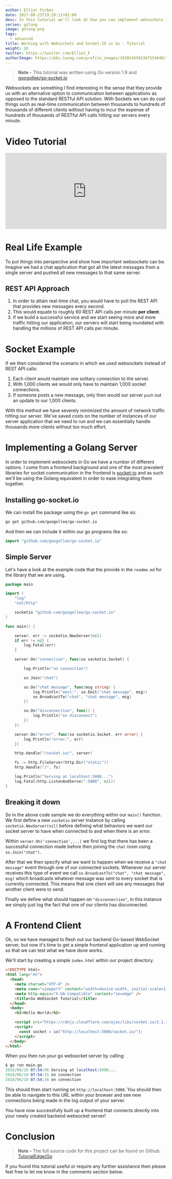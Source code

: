 ```yaml
---
author: Elliot Forbes
date: 2017-08-23T19:29:11+01:00
desc: In this tutorial we'll look at how you can implement websockets in Golang
series: golang
image: golang.png
tags:
  - advanced
title: Working with Websockets and Socket.IO in Go - Tutorial
weight: 26
twitter: https://twitter.com/Elliot_F
authorImage: https://pbs.twimg.com/profile_images/1028545501367554048/lzr43cQv_400x400.jpg
---
```


> **Note -** This tutorial was written using Go version 1.9 and
> [googollee/go-socket.io](https://github.com/googollee/go-socket.io)

Websockets are something I find interesting in the sense that they provide us
with an alternative option to communication between applications as opposed to
the standard RESTful API solution. With Sockets we can do cool things such as
real-time communication between thousands to hundreds of thousands of different
clients without having to incur the expense of hundreds of thousands of RESTful
API calls hitting our servers every minute.

# Video Tutorial

<div style="position:relative;height:0;padding-bottom:47.08%"><iframe src="https://www.youtube.com/embed/ycgCMOWPgiw?ecver=2" style="position:absolute;width:100%;height:100%;left:0" width="765" height="360" frameborder="0" allow="autoplay; encrypted-media" allowfullscreen></iframe></div>

# Real Life Example

To put things into perspective and show how important websockets can be. Imagine
we had a chat application that got all the latest messages from a single server
and pushed all new messages to that same server.

## REST API Approach

1. In order to attain real-time chat, you would have to poll the REST API that
   provides new messages every second.
1. This would equate to roughly 60 REST API calls per minute **per client**.
1. If we build a successful service and we start seeing more and more traffic
   hitting our application, our servers will start being inundated with handling
   the millions of REST API calls per minute.

# Socket Example

If we then considered the scenario in which we used websockets instead of REST
API calls:

1. Each client would maintain one solitary connection to the server.
1. With 1,000 clients we would only have to maintain 1,000 socket connections.
1. If someone posts a new message, only then would our server `push` out an
   update to our 1,000 clients.

With this method we have severely minimized the amount of network traffic
hitting our server. We've saved costs on the number of instances of our server
application that we need to run and we can essentially handle thousands more
clients without too much effort.

# Implementing a Golang Server

In order to implement websockets in Go we have a number of different options. I
come from a frontend background and one of the most prevalent libraries for
socket communication in the frontend is [socket-io](https://socket.io/) and as
such we'll be using the Golang equivalent in order to ease integrating them
together.

## Installing go-socket.io

We can install the package using the `go get` command like so:

```bash
go get github.com/googollee/go-socket.io
```

And then we can include it within our go programs like so:

```go
import "github.com/googollee/go-socket.io"
```

## Simple Server

Let's have a look at the example code that the provide in the `readme.md` for
the library that we are using.

```go
package main

import (
    "log"
    "net/http"

    socketio "github.com/googollee/go-socket.io"
)

func main() {

    server, err := socketio.NewServer(nil)
    if err != nil {
        log.Fatal(err)
    }

    server.On("connection", func(so socketio.Socket) {

        log.Println("on connection")

        so.Join("chat")

        so.On("chat message", func(msg string) {
            log.Println("emit:", so.Emit("chat message", msg))
            so.BroadcastTo("chat", "chat message", msg)
        })

        so.On("disconnection", func() {
            log.Println("on disconnect")
        })
    })

    server.On("error", func(so socketio.Socket, err error) {
        log.Println("error:", err)
    })

    http.Handle("/socket.io/", server)

    fs := http.FileServer(http.Dir("static"))
    http.Handle("/", fs)

    log.Println("Serving at localhost:5000...")
    log.Fatal(http.ListenAndServe(":5000", nil))
}

```

## Breaking it down

So in the above code sample we do everything within our `main()` function. We
first define a new `socketio` server instance by calling
`socketio.NewServer(nil)` before defining what behaviors we want our socket
server to have when connected to and when there is an error.

Within `server.On('connection',...)` we first log that there has been a
successful connection made before then joining the `chat` room using
`so.Join("chat")`.

After that we then specify what we want to happen when we receive a
`"chat message"` event through one of our connected sockets. Whenever our server
receives this type of event we call
`so.BroadcastTo("chat", "chat message", msg)` which broadcasts whatever message
was sent to every socket that is currently connected. This means that one client
will see any messages that another client were to send.

Finally we define what should happen on `"disconnection"`, in this instance we
simply just log the fact that one of our clients has disconnected.

# A Frontend Client

Ok, so we have managed to flesh out our backend Go-based WebSocket server, but
now it's time to get a simple frontend application up and running so that we can
test what we have done works.

We'll start by creating a simple `index.html` within our project directory.

```html
<!DOCTYPE html>
<html lang="en">
  <head>
    <meta charset="UTF-8" />
    <meta name="viewport" content="width=device-width, initial-scale=1.0" />
    <meta http-equiv="X-UA-Compatible" content="ie=edge" />
    <title>Go WebSocket Tutorial</title>
  </head>
  <body>
    <h2>Hello World</h2>

    <script src="https://cdnjs.cloudflare.com/ajax/libs/socket.io/2.1.1/socket.io.js"></script>
    <script>
      const socket = io("http://localhost:5000/socket.io/");
    </script>
  </body>
</html>
```

When you then run your go websocket server by calling:

```s
$ go run main.go
2018/06/10 07:54:06 Serving at localhost:5000...
2018/06/10 07:54:15 on connection
2018/06/10 07:54:16 on connection
```

This should then start running on `http://localhost:5000`. You should then be
able to navigate to this URL within your browser and see new connections being
made in the log output of your server.

You have now successfully built up a frontend that connects directly into your
newly created backend websocket server!

# Conclusion

> **Note -** The full source code for this project can be found on Github:
> [TutorialEdge/Go](https://github.com/TutorialEdge/Go/tree/master/go-websocket-tutorial)

If you found this tutorial useful or require any further assistance then please
feel free to let me know in the comments section below.
